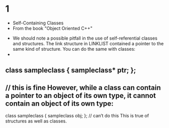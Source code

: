 # 1
* Self-Containing Classes
* From the book "Object Oriented C++"
- We should note a possible pitfall in the use of self-referential classes and structures. The link
structure in LINKLIST contained a pointer to the same kind of structure. You can do the same
with classes:
- 
class sampleclass
{
sampleclass* ptr;
};
- 
// this is fine
However, while a class can contain a pointer to an object of its own type, it cannot contain an
object of its own type:
- 
class sampleclass
{
sampleclass obj;
};
// can’t do this
This is true of structures as well as classes.